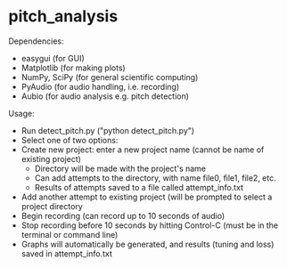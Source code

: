 # pitch_analysis

Dependencies:
- easygui (for GUI)
- Matplotlib (for making plots)
- NumPy, SciPy (for general scientific computing)
- PyAudio (for audio handling, i.e. recording)
- Aubio (for audio analysis e.g. pitch detection)

Usage:
- Run detect_pitch.py ("python detect_pitch.py")
- Select one of two options:
- Create new project: enter a new project name (cannot be name of existing project)
  - Directory will be made with the project's name
  - Can add attempts to the directory, with name file0, file1, file2, etc.
  - Results of attempts saved to a file called attempt_info.txt
- Add another attempt to existing project (will be prompted to select a project directory
- Begin recording (can record up to 10 seconds of audio)
- Stop recording before 10 seconds by hitting Control-C (must be in the terminal or command line)
- Graphs will automatically be generated, and results (tuning and loss) saved in attempt_info.txt


